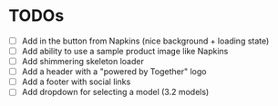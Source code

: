 # TODOs

- [ ] Add in the button from Napkins (nice background + loading state)
- [ ] Add ability to use a sample product image like Napkins
- [ ] Add shimmering skeleton loader
- [ ] Add a header with a "powered by Together" logo
- [ ] Add a footer with social links
- [ ] Add dropdown for selecting a model (3.2 models)
